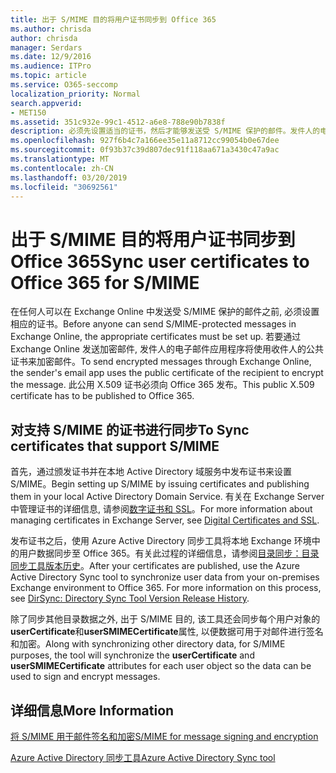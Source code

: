 ```yaml
---
title: 出于 S/MIME 目的将用户证书同步到 Office 365
ms.author: chrisda
author: chrisda
manager: Serdars
ms.date: 12/9/2016
ms.audience: ITPro
ms.topic: article
ms.service: O365-seccomp
localization_priority: Normal
search.appverid:
- MET150
ms.assetid: 351c932e-99c1-4512-a6e8-788e90b7838f
description: 必须先设置适当的证书，然后才能够发送受 S/MIME 保护的邮件。发件人的电子邮件程序使用收件人的公用证书对邮件进行加密，以通过 Exchange Online 发送加密邮件。此公用 X.509 证书必须向 Office 365 发布。
ms.openlocfilehash: 927f6b4c7a166ee35e11a8712cc99054b0e67dee
ms.sourcegitcommit: 0f93b37c39d807dec91f118aa671a3430c47a9ac
ms.translationtype: MT
ms.contentlocale: zh-CN
ms.lasthandoff: 03/20/2019
ms.locfileid: "30692561"
---
```

# <a name="sync-user-certificates-to-office-365-for-smime"></a><span data-ttu-id="37ba4-105">出于 S/MIME 目的将用户证书同步到 Office 365</span><span class="sxs-lookup"><span data-stu-id="37ba4-105">Sync user certificates to Office 365 for S/MIME</span></span>

<span data-ttu-id="37ba4-106">在任何人可以在 Exchange Online 中发送受 S/MIME 保护的邮件之前, 必须设置相应的证书。</span><span class="sxs-lookup"><span data-stu-id="37ba4-106">Before anyone can send S/MIME-protected messages in Exchange Online, the appropriate certificates must be set up.</span></span> <span data-ttu-id="37ba4-107">若要通过 Exchange Online 发送加密邮件, 发件人的电子邮件应用程序将使用收件人的公共证书来加密邮件。</span><span class="sxs-lookup"><span data-stu-id="37ba4-107">To send encrypted messages through Exchange Online, the sender's email app uses the public certificate of the recipient to encrypt the message.</span></span> <span data-ttu-id="37ba4-108">此公用 X.509 证书必须向 Office 365 发布。</span><span class="sxs-lookup"><span data-stu-id="37ba4-108">This public X.509 certificate has to be published to Office 365.</span></span>

## <a name="to-sync-certificates-that-support-smime"></a><span data-ttu-id="37ba4-109">对支持 S/MIME 的证书进行同步</span><span class="sxs-lookup"><span data-stu-id="37ba4-109">To Sync certificates that support S/MIME</span></span>

<span data-ttu-id="37ba4-110">首先，通过颁发证书并在本地 Active Directory 域服务中发布证书来设置 S/MIME。</span><span class="sxs-lookup"><span data-stu-id="37ba4-110">Begin setting up S/MIME by issuing certificates and publishing them in your local Active Directory Domain Service.</span></span> <span data-ttu-id="37ba4-111">有关在 Exchange Server 中管理证书的详细信息, 请参阅[数字证书和 SSL](http://technet.microsoft.com/library/a9e2e08c-d46a-4135-a387-eb653212b676.aspx)。</span><span class="sxs-lookup"><span data-stu-id="37ba4-111">For more information about managing certificates in Exchange Server, see [Digital Certificates and SSL](http://technet.microsoft.com/library/a9e2e08c-d46a-4135-a387-eb653212b676.aspx).</span></span>

<span data-ttu-id="37ba4-p104">发布证书之后，使用 Azure Active Directory 同步工具将本地 Exchange 环境中的用户数据同步至 Office 365。有关此过程的详细信息，请参阅[目录同步：目录同步工具版本历史](https://go.microsoft.com/fwlink/p/?LinkId=392587)。</span><span class="sxs-lookup"><span data-stu-id="37ba4-p104">After your certificates are published, use the Azure Active Directory Sync tool to synchronize user data from your on-premises Exchange environment to Office 365. For more information on this process, see [DirSync: Directory Sync Tool Version Release History](https://go.microsoft.com/fwlink/p/?LinkId=392587).</span></span>

<span data-ttu-id="37ba4-114">除了同步其他目录数据之外, 出于 S/MIME 目的, 该工具还会同步每个用户对象的**userCertificate**和**userSMIMECertificate**属性, 以便数据可用于对邮件进行签名和加密。</span><span class="sxs-lookup"><span data-stu-id="37ba4-114">Along with synchronizing other directory data, for S/MIME purposes, the tool will synchronize the  **userCertificate** and **userSMIMECertificate** attributes for each user object so the data can be used to sign and encrypt messages.</span></span>

## <a name="more-information"></a><span data-ttu-id="37ba4-115">详细信息</span><span class="sxs-lookup"><span data-stu-id="37ba4-115">More Information</span></span>

[<span data-ttu-id="37ba4-116">将 S/MIME 用于邮件签名和加密</span><span class="sxs-lookup"><span data-stu-id="37ba4-116">S/MIME for message signing and encryption</span></span>](s-mime-for-message-signing-and-encryption.md)

[<span data-ttu-id="37ba4-117">Azure Active Directory 同步工具</span><span class="sxs-lookup"><span data-stu-id="37ba4-117">Azure Active Directory Sync tool</span></span>](https://go.microsoft.com/fwlink/p/?LinkId=392587)
